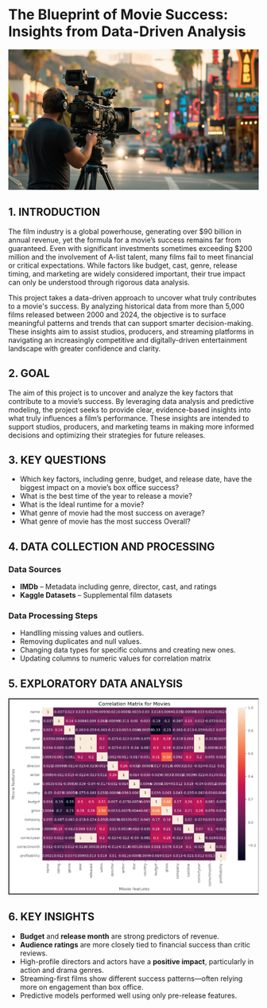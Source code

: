 # The Blueprint of Movie Success: Insights from Data-Driven Analysis

![Movie production Photo](prod2.jpg)

## 1. INTRODUCTION
The film industry is a global powerhouse, generating over $90 billion in annual revenue, yet the formula for a movie’s success remains far from guaranteed. Even with significant investments sometimes exceeding $200 million and the involvement of A-list talent, many films fail to meet financial or critical expectations. While factors like budget, cast, genre, release timing, and marketing are widely considered important, their true impact can only be understood through rigorous data analysis.

This project takes a data-driven approach to uncover what truly contributes to a movie's success. By analyzing historical data from more than 5,000 films released between 2000 and 2024, the objective is to surface meaningful patterns and trends that can support smarter decision-making. These insights aim to assist studios, producers, and streaming platforms in navigating an increasingly competitive and digitally-driven entertainment landscape with greater confidence and clarity.

## 2. GOAL
The aim of this project is to uncover and analyze the key factors that contribute to a movie’s success. By leveraging data analysis and predictive modeling, the project seeks to provide clear, evidence-based insights into what truly influences a film’s performance. These insights are intended to support studios, producers, and marketing teams in making more informed decisions and optimizing their strategies for future releases.

## 3. KEY QUESTIONS

- Which key factors, including genre, budget, and release date, have the biggest impact on a movie’s box office success?
- What is the best time of the year to release a movie?
- What is the Ideal runtime for a movie?
- What genre of movie had the most success on average?
- What genre of movie has the most success Overall?

## 4. DATA COLLECTION AND PROCESSING

### Data Sources
- **IMDb** – Metadata including genre, director, cast, and ratings  
- **Kaggle Datasets** – Supplemental film datasets
  
 ### Data Processing Steps
- Handlling missing values and outliers.
- Removing duplicates and null values.
- Changing data types for specific columns and creating new ones.
- Updating columns to numeric values for correlation matrix
  
## 5. EXPLORATORY DATA ANALYSIS

![correlation matrix](corr_matrix_plot.png)

## 6. KEY INSIGHTS

- **Budget** and **release month** are strong predictors of revenue.  
- **Audience ratings** are more closely tied to financial success than critic reviews.  
- High-profile directors and actors have a **positive impact**, particularly in action and drama genres.  
- Streaming-first films show different success patterns—often relying more on engagement than box office.  
- Predictive models performed well using only pre-release features.
